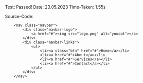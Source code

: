 Test: Passed!
Date: 23.05.2023
Time-Taken: 1.55s

Source-Code:

        <nav class="navbar">
            <div class="navbar-logo">
                <a href="#"><img src="logo.png" alt="yoooot"></a>
            </div>
            <div class="navbar-links">
                <ul>
                    <li><a class="btn" href="#">Home</a></li>
                    <li><a href="#">About</a></li>
                    <li><a href="#">Services</a></li>
                    <li><a href="#">Contact</a></li>
                </ul>
            </div>
        </nav> 